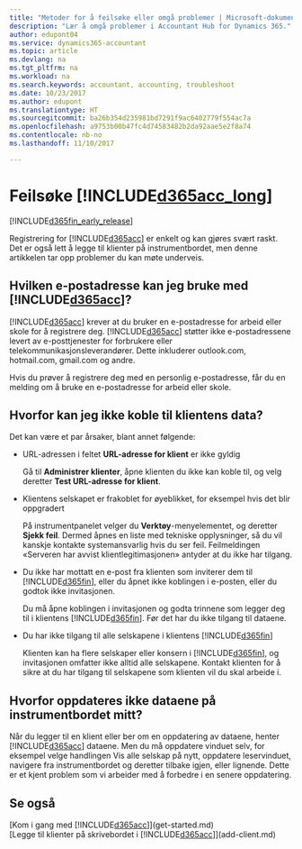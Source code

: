 ```yaml
---
title: "Metoder for å feilsøke eller omgå problemer | Microsoft-dokumentasjon"
description: "Lær å omgå problemer i Accountant Hub for Dynamics 365."
author: edupont04
ms.service: dynamics365-accountant
ms.topic: article
ms.devlang: na
ms.tgt_pltfrm: na
ms.workload: na
ms.search.keywords: accountant, accounting, troubleshoot
ms.date: 10/23/2017
ms.author: edupont
ms.translationtype: HT
ms.sourcegitcommit: ba26b354d235981bd7291f9ac6402779f554ac7a
ms.openlocfilehash: a9753b00b47fc4d74583482b2da92aae5e2f8a74
ms.contentlocale: nb-no
ms.lasthandoff: 11/10/2017

---
```

# <a name="troubleshooting-included365acclongincludesd365acclongmdmd"></a>Feilsøke [!INCLUDE[d365acc_long](includes/d365acc_long_md.md)]
[!INCLUDE[d365fin_early_release](includes/d365fin_early_release.md.md)]

Registrering for [!INCLUDE[d365acc](includes/d365acc_md.md)] er enkelt og kan gjøres svært raskt. Det er også lett å legge til klienter på instrumentbordet, men denne artikkelen tar opp problemer du kan møte underveis.

## <a name="what-email-address-can-i-use-with-included365accincludesd365accmdmd"></a>Hvilken e-postadresse kan jeg bruke med [!INCLUDE[d365acc](includes/d365acc_md.md)]?
[!INCLUDE[d365acc](includes/d365acc_md.md)] krever at du bruker en e-postadresse for arbeid eller skole for å registrere deg. [!INCLUDE[d365acc](includes/d365acc_md.md)] støtter ikke e-postadressene levert av e-posttjenester for forbrukere eller telekommunikasjonsleverandører. Dette inkluderer outlook.com, hotmail.com, gmail.com og andre.  

Hvis du prøver å registrere deg med en personlig e-postadresse, får du en melding om å bruke en e-postadresse for arbeid eller skole.  

## <a name="why-cant-i-connect-to-my-clients-data"></a>Hvorfor kan jeg ikke koble til klientens data?
Det kan være et par årsaker, blant annet følgende:

- URL-adressen i feltet **URL-adresse for klient** er ikke gyldig  

  Gå til **Administrer klienter**, åpne klienten du ikke kan koble til, og velg deretter **Test URL-adresse for klient**.  
- Klientens selskapet er frakoblet for øyeblikket, for eksempel hvis det blir oppgradert

  På instrumentpanelet velger du **Verktøy**-menyelementet, og deretter **Sjekk feil**. Dermed åpnes en liste med tekniske opplysninger, så du vil kanskje kontakte systemansvarlig hvis du ser feil. Feilmeldingen «Serveren har avvist klientlegitimasjonen» antyder at du ikke har tilgang.  
- Du ikke har mottatt en e-post fra klienten som inviterer dem til [!INCLUDE[d365fin](includes/d365fin_md.md)], eller du åpnet ikke koblingen i e-posten, eller du godtok ikke invitasjonen.

  Du må åpne koblingen i invitasjonen og godta trinnene som legger deg til i klientens [!INCLUDE[d365fin](includes/d365fin_md.md)]. Før det har du ikke tilgang til dataene.  
- Du har ikke tilgang til alle selskapene i klientens [!INCLUDE[d365fin](includes/d365fin_md.md)]

  Klienten kan ha flere selskaper eller konsern i [!INCLUDE[d365fin](includes/d365fin_md.md)], og invitasjonen omfatter ikke alltid alle selskapene. Kontakt klienten for å sikre at du har tilgang til selskapene som klienten vil du skal arbeide i.  

## <a name="why-doesnt-the-data-refresh-in-my-dashboard"></a>Hvorfor oppdateres ikke dataene på instrumentbordet mitt?
Når du legger til en klient eller ber om en oppdatering av dataene, henter [!INCLUDE[d365acc](includes/d365acc_md.md)] dataene. Men du må oppdatere vinduet selv, for eksempel velge handlingen Vis alle selskap på nytt, oppdatere leservinduet, navigere fra instrumentbordet og deretter tilbake igjen, eller lignende. Dette er et kjent problem som vi arbeider med å forbedre i en senere oppdatering.  

## <a name="see-also"></a>Se også
[Kom i gang med [!INCLUDE[d365acc](includes/d365acc_md.md)]](get-started.md)  
[Legge til klienter på skrivebordet i [!INCLUDE[d365acc](includes/d365acc_md.md)]](add-client.md)  

